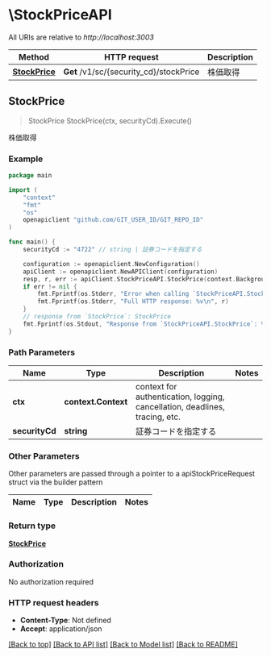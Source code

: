 # \StockPriceAPI

All URIs are relative to *http://localhost:3003*

Method | HTTP request | Description
------------- | ------------- | -------------
[**StockPrice**](StockPriceAPI.md#StockPrice) | **Get** /v1/sc/{security_cd}/stockPrice | 株価取得



## StockPrice

> StockPrice StockPrice(ctx, securityCd).Execute()

株価取得



### Example

```go
package main

import (
    "context"
    "fmt"
    "os"
    openapiclient "github.com/GIT_USER_ID/GIT_REPO_ID"
)

func main() {
    securityCd := "4722" // string | 証券コードを指定する

    configuration := openapiclient.NewConfiguration()
    apiClient := openapiclient.NewAPIClient(configuration)
    resp, r, err := apiClient.StockPriceAPI.StockPrice(context.Background(), securityCd).Execute()
    if err != nil {
        fmt.Fprintf(os.Stderr, "Error when calling `StockPriceAPI.StockPrice``: %v\n", err)
        fmt.Fprintf(os.Stderr, "Full HTTP response: %v\n", r)
    }
    // response from `StockPrice`: StockPrice
    fmt.Fprintf(os.Stdout, "Response from `StockPriceAPI.StockPrice`: %v\n", resp)
}
```

### Path Parameters


Name | Type | Description  | Notes
------------- | ------------- | ------------- | -------------
**ctx** | **context.Context** | context for authentication, logging, cancellation, deadlines, tracing, etc.
**securityCd** | **string** | 証券コードを指定する | 

### Other Parameters

Other parameters are passed through a pointer to a apiStockPriceRequest struct via the builder pattern


Name | Type | Description  | Notes
------------- | ------------- | ------------- | -------------


### Return type

[**StockPrice**](StockPrice.md)

### Authorization

No authorization required

### HTTP request headers

- **Content-Type**: Not defined
- **Accept**: application/json

[[Back to top]](#) [[Back to API list]](../README.md#documentation-for-api-endpoints)
[[Back to Model list]](../README.md#documentation-for-models)
[[Back to README]](../README.md)

